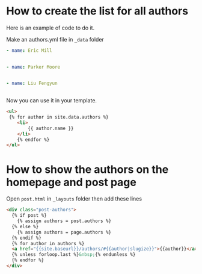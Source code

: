# How to create the list for all authors

Here is an example of code to do it.

Make an authors.yml file in `_data` folder

```yml
- name: Eric Mill
  

- name: Parker Moore
  

- name: Liu Fengyun
  
```

Now you can use it in your template.

```html
<ul>
 {% for author in site.data.authors %}
    <li>
        {{ author.name }}
    </li>
    {% endfor %}
</ul>
```

 # How to show the authors on the homepage and post page

Open `post.html` in `_layouts` folder then add these lines

```html
<div class="post-authors">
  {% if post %}
    {% assign authors = post.authors %}
  {% else %}
    {% assign authors = page.authors %}
  {% endif %}
  {% for author in authors %}
  <a href="{{site.baseurl}}/authors/#{{author|slugize}}">{{author}}</a>
  {% unless forloop.last %}&nbsp;{% endunless %}
  {% endfor %}
</div>
```